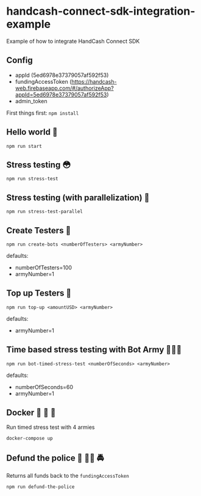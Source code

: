 # handcash-connect-sdk-integration-example
Example of how to integrate HandCash Connect SDK

## Config
 - appId (5ed6978e37379057af592f53)
 - fundingAccessToken (https://handcash-web.firebaseapp.com/#/authorizeApp?appId=5ed6978e37379057af592f53)
 - admin_token 

First things first:
`npm install`

## Hello world 🙂
`npm run start`

## Stress testing 😳
`npm run stress-test`

## Stress testing (with parallelization) 🤯
`npm run stress-test-parallel`

## Create Testers 🤖

`npm run create-bots <numberOfTesters> <armyNumber>` 

defaults:
- numberOfTesters=100
- armyNumber=1 

## Top up Testers :money_with_wings: 

`npm run top-up <amountUSD> <armyNumber>`

defaults:
- armyNumber=1 

## Time based stress testing with Bot Army 🤖🤖🤖
`npm run bot-timed-stress-test <numberOfSeconds> <armyNumber>`

defaults:
- numberOfSeconds=60
- armyNumber=1 


## Docker 🚀 🚀 🚀 
Run timed stress test with 4 armies

`docker-compose up`

## Defund the police :no_entry_sign: 👮‍♂️  :oncoming_police_car: 

Returns all funds back to the `fundingAccessToken`

`npm run defund-the-police`
